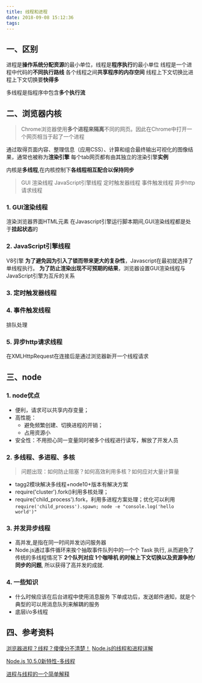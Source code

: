 ```yaml
---
title: 线程和进程
date: 2018-09-08 15:12:36
tags:
---
```



##  一、区别
进程是**操作系统分配资源**的最小单位，线程是**程序执行**的最小单位
线程是一个进程中代码的**不同执行路线**
各个线程之间**共享程序的内存空间**
线程上下文切换比进程上下文切换要**快得多**

多线程是指程序中包含**多个执行流**

##  二、浏览器内核
>Chrome浏览器使用**多个进程来隔离**不同的网页。因此在Chrome中打开一个网页相当于起了一个进程

通过取得页面内容、整理信息（应用CSS）、计算和组合最终输出可视化的图像结果，通常也被称为**渲染引擎**
每个tab网页都有由其独立的渲染引擎**实例**

内核是**多线程**,在内核控制下**各线程相互配合以保持同步**
>GUI 渲染线程
JavaScript引擎线程
定时触发器线程
事件触发线程
异步http请求线程

###  1. GUI渲染线程
渲染浏览器界面HTML元素
在Javascript引擎运行脚本期间,GUI渲染线程都是处于**挂起状态**的

###  2. JavaScript引擎线程
V8引擎
**为了避免因为引入了锁而带来更大的复杂性**，Javascript在最初就选择了单线程执行。
**为了防止渲染出现不可预期的结果**，浏览器设置GUI渲染线程与JavaScript引擎为互斥的关系

###  3. 定时触发器线程
###  4. 事件触发线程
排队处理
###  5. 异步http请求线程
在XMLHttpRequest在连接后是通过浏览器新开一个线程请求

##  三、node
###  1. node优点
- 便利，请求可以共享内存变量；
- 高性能：
    - 避免频繁创建、切换进程的开销；
    - 占用资源小
-  安全性：不用担心同一变量同时被多个线程进行读写，解放了开发人员


###  2. 多线程、多进程、多核
>问题出现：如何防止阻塞？如何高效利用多核？如何应对大量计算量

- tagg2模块解决多线程+node10+版本有解决方案
- require('cluster').fork()利用多核处理；
- require('child_process').fork，利用多进程方案处理；优化可以利用`require('child_process').spawn;
    node -e "console.log('hello world')"`

###  3. 并发异步线程
- 高并发,是指在同一时间并发访问服务器
- Node.js通过事件循环来挨个抽取事件队列中的一个个 Task 执行, 从而避免了传统的多线程情况下 **2个队列对应 1个咖啡机 的时候上下文切换以及资源争抢/同步的问题**, 所以获得了高并发的成就.


###  4. 一些知识
- 什么时候应该在后台进程中使用消息服务
下单成功后，发送邮件通知，就是个典型的可以用消息队列来解耦的服务
- 底层i/o多线程



##  四、参考资料
[浏览器进程？线程？傻傻分不清楚！](http://imweb.io/topic/58e3bfa845e5c13468f567d5)
[Node.js的线程和进程详解](https://github.com/xiongwilee/blog/issues/9)

[Node.js 10.5.0新特性-多线程](https://juejin.im/post/5b30cb5af265da59645b1065)

[进程与线程的一个简单解释](http://www.ruanyifeng.com/blog/2013/04/processes_and_threads.html)


